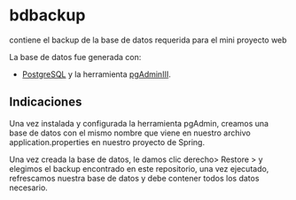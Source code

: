 # bdbackup
contiene el backup de la base de datos requerida para el mini proyecto web

La base de datos fue generada con: 
- [PostgreSQL](https://www.postgresql.org/) y la herramienta [pgAdminIII](https://www.pgadmin.org/).

## Indicaciones
Una vez instalada y configurada la herramienta pgAdmin, creamos una base de datos con el mismo nombre
que viene en nuestro archivo application.properties en nuestro proyecto de Spring.

Una vez creada la base de datos, le damos clic derecho> Restore > y elegimos el backup encontrado en este repositorio,
una vez ejecutado, refrescamos nuestra base de datos y debe contener todos los datos necesario.
